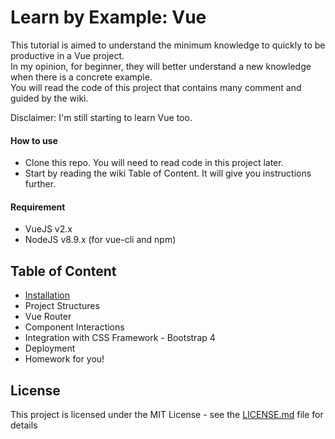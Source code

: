 # Learn by Example: Vue

This tutorial is aimed to understand the minimum knowledge to quickly to be productive in a Vue project.  
In my opinion, for beginner, they will better understand a new knowledge when there is a concrete example.  
You will read the code of this project that contains many comment and guided by the wiki.

Disclaimer: I'm still starting to learn Vue too.

#### How to use
- Clone this repo. You will need to read code in this project later.
- Start by reading the wiki Table of Content. It will give you instructions further.

#### Requirement
- VueJS v2.x
- NodeJS v8.9.x (for vue-cli and npm)

## Table of Content
- [Installation](wiki/installation.md)
- Project Structures
- Vue Router
- Component Interactions
- Integration with CSS Framework - Bootstrap 4
- Deployment
- Homework for you!

## License
This project is licensed under the MIT License - see the [LICENSE.md](LICENSE.md) file for details
